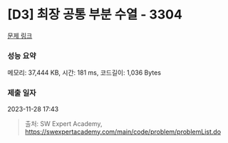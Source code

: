 # [D3] 최장 공통 부분 수열 - 3304 

[문제 링크](https://swexpertacademy.com/main/code/problem/problemDetail.do?contestProbId=AWBOHEx66kIDFAWr) 

### 성능 요약

메모리: 37,444 KB, 시간: 181 ms, 코드길이: 1,036 Bytes

### 제출 일자

2023-11-28 17:43



> 출처: SW Expert Academy, https://swexpertacademy.com/main/code/problem/problemList.do